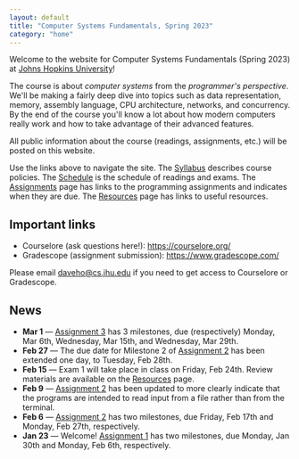```yaml
---
layout: default
title: "Computer Systems Fundamentals, Spring 2023"
category: "home"
---
```


Welcome to the website for Computer Systems Fundamentals (Spring 2023)
at <a href="https://www.jhu.edu/">Johns Hopkins University</a>!

The course is about *computer systems* from the *programmer's
perspective*.  We'll be making a fairly deep dive into topics such
as data representation, memory, assembly language, CPU architecture,
networks, and concurrency.  By the end of the course you'll know a lot
about how modern computers really work and how to take advantage of
their advanced features.

All public information about the course (readings, assignments, etc.) will
be posted on this website.

Use the links above to navigate the site.  The [Syllabus](syllabus.html)
describes course policies. The [Schedule](schedule.html) is the schedule
of readings and exams.  The [Assignments](assignments.html) page has
links to the programming assignments and indicates when they are due.
The [Resources](resources.html) page has links to useful resources.

## Important links

* Courselore (ask questions here!): <https://courselore.org/>
* Gradescope (assignment submission): <https://www.gradescope.com/>

Please email <daveho@cs.jhu.edu> if you need to get access to Courselore or
Gradescope.

## News

* **Mar 1** — [Assignment 3](assign/assign03.html) has 3 milestones, due (respectively)
  Monday, Mar 6th, Wednesday, Mar 15th, and Wednesday, Mar 29th.
* **Feb 27** — The due date for Milestone 2 of [Assignment 2](assign/assign02.html)
  has been extended one day, to Tuesday, Feb 28th.
* **Feb 15** — Exam 1 will take place in class on Friday, Feb 24th.
  Review materials are available on the [Resources](resources.html) page.
* **Feb 9** — [Assignment 2](assign/assign02.html) has been updated to
  more clearly indicate that the programs are intended to read input from
  a file rather than from the terminal.
* **Feb 6** — [Assignment 2](assign/assign02.html) has two milestones, due
  Friday, Feb 17th and Monday, Feb 27th, respectively.
* **Jan 23** — Welcome! [Assignment 1](assign/assign01.html) has two milestones,
  due Monday, Jan 30th and Monday, Feb 6th, respectively.
